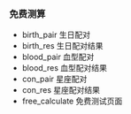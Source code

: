### 免费测算

- birth_pair 生日配对
- birth_res 生日配对结果
- blood_pair 血型配对
- blood_res 血型配对结果
- con_pair 星座配对
- con_res 星座配对结果
- free_calculate 免费测试页面